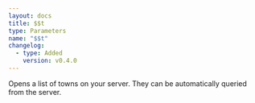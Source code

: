 ```yaml
---
layout: docs
title: $$t
type: Parameters
name: "$$t"
changelog:
  - type: Added
    version: v0.4.0
---
```

Opens a list of towns on your server. They can be automatically queried from the server.

